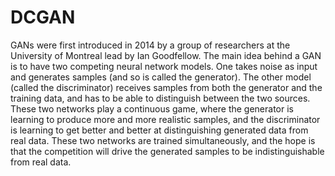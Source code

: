# DCGAN

GANs were first introduced in 2014 by a group of researchers at the University of Montreal lead by Ian Goodfellow. 
The main idea behind a GAN is to have two competing neural network models. One takes noise as input and generates samples (and so is called the generator). The other model (called the discriminator) receives samples from both the generator and the training data, and has to be able to distinguish between the two sources. These two networks play a continuous game, where the generator is learning to produce more and more realistic samples, and the discriminator is learning to get better and better at distinguishing generated data from real data. These two networks are trained simultaneously, and the hope is that the competition will drive the generated samples to be indistinguishable from real data.
